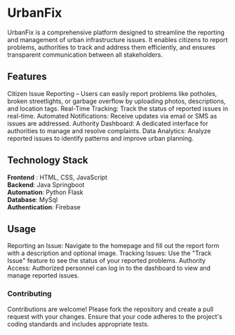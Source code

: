 # UrbanFix
UrbanFix is a comprehensive platform designed to streamline the reporting and management of urban infrastructure issues. It enables citizens to report problems, authorities to track and address them efficiently, and ensures transparent communication between all stakeholders.

## Features
Citizen Issue Reporting – Users can easily report problems like potholes, broken streetlights, or garbage overflow by uploading photos, descriptions, and location tags.
Real-Time Tracking: Track the status of reported issues in real-time.
Automated Notifications: Receive updates via email or SMS as issues are addressed.
Authority Dashboard: A dedicated interface for authorities to manage and resolve complaints.
Data Analytics: Analyze reported issues to identify patterns and improve urban planning.

## Technology Stack
**Frontend** : HTML, CSS, JavaScript <br />
**Backend**: Java Springboot <br />
**Automation**: Python Flask <br/>
**Database**: MySql <br />
**Authentication**: Firebase <br />

## Usage
Reporting an Issue: Navigate to the homepage and fill out the report form with a description and optional image.
Tracking Issues: Use the "Track Issue" feature to see the status of your reported problems.
Authority Access: Authorized personnel can log in to the dashboard to view and manage reported issues.

### Contributing
Contributions are welcome! Please fork the repository and create a pull request with your changes. Ensure that your code adheres to the project's coding standards and includes appropriate tests.

